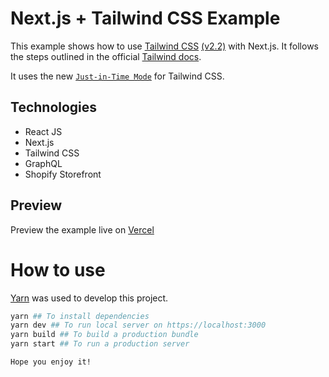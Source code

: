 # Next.js + Tailwind CSS Example

This example shows how to use [Tailwind CSS](https://tailwindcss.com/) [(v2.2)](https://blog.tailwindcss.com/tailwindcss-2-2) with Next.js. It follows the steps outlined in the official [Tailwind docs](https://tailwindcss.com/docs/guides/nextjs).

It uses the new [`Just-in-Time Mode`](https://tailwindcss.com/docs/just-in-time-mode) for Tailwind CSS.

## Technologies

- React JS
- Next.js
- Tailwind CSS
- GraphQL
- Shopify Storefront

## Preview

Preview the example live on [Vercel](https://amyris-nextjs-storefront.vercel.app/)

# How to use

[Yarn](https://yarnpkg.com/lang/en/docs/cli/create/) was used to develop this project.

```bash
yarn ## To install dependencies
yarn dev ## To run local server on https://localhost:3000
yarn build ## To build a production bundle
yarn start ## To run a production server
```

`Hope you enjoy it!`
